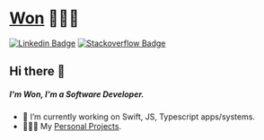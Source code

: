 

<!--
**trilliwon/trilliwon** is a ✨ _special_ ✨ repository because its `README.md` (this file) appears on your GitHub profile.
-->

# [Won](https://www.trilliwon.com/trilliwon/) 👨🏻‍💻

[![Linkedin Badge](https://img.shields.io/badge/-won-blue?style=flat-square&logo=Linkedin&logoColor=white&link=https://www.linkedin.com/in/won/)](https://www.linkedin.com/in/won/)
[![Stackoverflow Badge](https://img.shields.io/badge/-Stackoverflow-4CA143?style=flat-square&logo=Stackoverflow&logoColor=white&link=https://stackoverflow.com/users/8813422/won)](https://stackoverflow.com/users/8813422/won)

## Hi there 👋
##### I'm Won, I'm a Software Developer.

- 🔭 I’m currently working on Swift, JS, Typescript apps/systems.
- 👨🏻‍💻 My [Personal Projects](https://apps.apple.com/tt/developer/won-jo/id1050731374).
